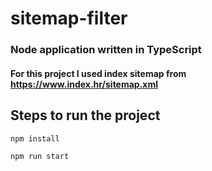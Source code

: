 # sitemap-filter

### Node application written in TypeScript

#### For this project I used index sitemap from https://www.index.hr/sitemap.xml

## Steps to run the project

`npm install`

`npm run start`